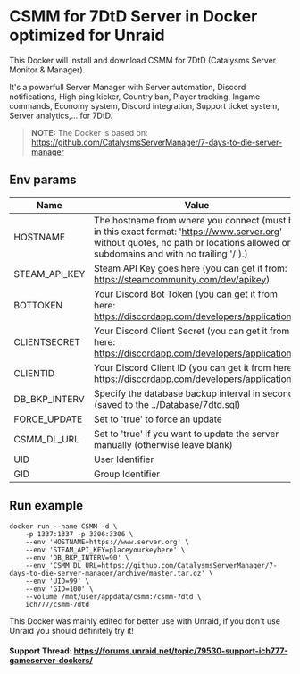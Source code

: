# CSMM for 7DtD Server in Docker optimized for Unraid
This Docker will install and download CSMM for 7DtD (Catalysms Server Monitor & Manager).

It's a powerfull Server Manager with Server automation, Discord notifications, High ping kicker, Country ban, Player tracking, Ingame commands, Economy system, Discord integration, Support ticket system, Server analytics,... for 7DtD.

>**NOTE:** The Docker is based on: https://github.com/CatalysmsServerManager/7-days-to-die-server-manager

## Env params
| Name | Value | Example |
| --- | --- | --- |
| HOSTNAME | The hostname from where you connect (must be in this exact format: 'https://www.server.org' without quotes, no path or locations allowed only subdomains and with no trailing '/').) | https://www.server.org |
| STEAM_API_KEY | Steam API Key goes here (you can get it from: https://steamcommunity.com/dev/apikey) | *secret* |
| BOTTOKEN | Your Discord Bot Token (you can get it from here: https://discordapp.com/developers/applications) | *secret* |
| CLIENTSECRET | Your Discord Client Secret (you can get it from here: https://discordapp.com/developers/applications) | *secret* |
| CLIENTID | Your Discord Client ID (you can get it from here: https://discordapp.com/developers/applications) | *secret* |
| DB_BKP_INTERV | Specify the database backup interval in seconds (saved to the ../Database/7dtd.sql) | 90 |
| FORCE_UPDATE | Set to 'true' to force an update | *blank* |
| CSMM_DL_URL | Set to 'true' if you want to update the server manually (otherwise leave blank) | https://github.com/CatalysmsServerManager/7-day... |
| UID | User Identifier | 99 |
| GID | Group Identifier | 100 |

## Run example
```
docker run --name CSMM -d \
    -p 1337:1337 -p 3306:3306 \
    --env 'HOSTNAME=https://www.server.org' \
    --env 'STEAM_API_KEY=placeyourkeyhere' \
    --env 'DB_BKP_INTERV=90' \
    --env 'CSMM_DL_URL=https://github.com/CatalysmsServerManager/7-days-to-die-server-manager/archive/master.tar.gz' \
    --env 'UID=99' \
    --env 'GID=100' \
    --volume /mnt/user/appdata/csmm:/csmm-7dtd \
    ich777/csmm-7dtd
```

This Docker was mainly edited for better use with Unraid, if you don't use Unraid you should definitely try it!

#### Support Thread: https://forums.unraid.net/topic/79530-support-ich777-gameserver-dockers/
